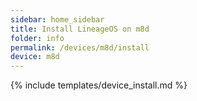 ```yaml
---
sidebar: home_sidebar
title: Install LineageOS on m8d
folder: info
permalink: /devices/m8d/install
device: m8d
---
```

{% include templates/device_install.md %}
